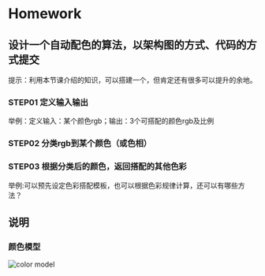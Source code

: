 # Homework

## 设计⼀个⾃动配⾊的算法，以架构图的⽅式、代码的⽅式提交

提示：利⽤本节课介绍的知识，可以搭建⼀个，但肯定还有很多可以提升的余地。  

### STEP01 定义输⼊输出

举例：定义输⼊：某个颜⾊rgb；输出：3个可搭配的颜⾊rgb及⽐例  

### STEP02 分类rgb到某个颜⾊（或⾊相）

### STEP03 根据分类后的颜⾊，返回搭配的其他⾊彩

举例:可以预先设定⾊彩搭配模板，也可以根据⾊彩规律计算，还可以有哪些⽅法？

## 说明

### 颜色模型

![color model](https://raw.githubusercontent.com/zhuojg/hacking-design-ai-2020/master/level02-1/images/colors.png)
